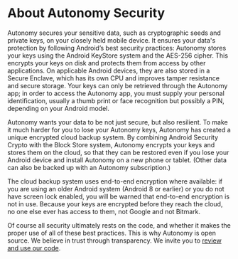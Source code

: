 # About Autonomy Security

Autonomy secures your sensitive data, such as cryptographic seeds and private keys, on your closely held mobile device. It ensures your data's protection by following Android’s best security practices: Autonomy stores your keys using the Android KeyStore system and the AES-256 cipher. This encrypts your keys on disk and protects them  from access by other applications. On applicable Android devices, they are also stored in a Secure Enclave, which has its own CPU and improves tamper resistance and secure storage. Your keys can only be retrieved through the Autonomy app; in order to access the Autonomy app, you must supply your personal identification, usually a thumb print or face recognition but possibly a PIN, depending on your Android model.

Autonomy wants your data to be not just secure, but also resilient. To make it much harder for you to lose your Autonomy keys, Autonomy has created a unique encrypted cloud backup system. By combining Android Security Crypto with the Block Store system, Autonomy encrypts your keys and stores them on the cloud, so that they can be restored even if you lose your Android device and install Autonomy on a new phone or tablet. (Other data can also be backed up with an Autonomy subscription.)

The cloud backup system uses end-to-end encryption where available: if you are using an older Android system (Android 8 or earlier) or you do not have screen lock enabled, you will be warned that end-to-end encryption is not in use. Because your keys are encrypted before they reach the cloud, no one else ever has access to them, not Google and not Bitmark.

Of course all security ultimately rests on the code, and whether it makes the proper use of all of these best practices. This is why Autonomy is open source. We believe in trust through transparency. We invite you to [review and use our code](https://github.com/bitmark-inc/autonomy-client).

